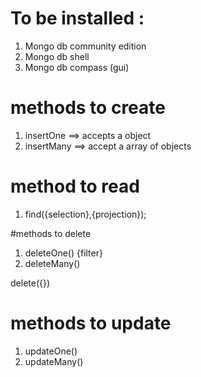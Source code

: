 # To be installed :

1. Mongo db community edition
2. Mongo db shell
3. Mongo db compass (gui)

<!-- ! use command is used to create a database which does not exist if there a db which exists in the same name that paticular database will be used -->

<!-- ! CRUD ==> create read update and delete -->

<!-- & db.collection_name.methods  -->

# methods to create

1. insertOne ==> accepts a object
2. insertMany ==> accept a array of objects

# method to read

1. find({selection},{projection});

#methods to delete

1. deleteOne() {filter}
2. deleteMany()

delete({})

# methods to update

1. updateOne()
2. updateMany()
